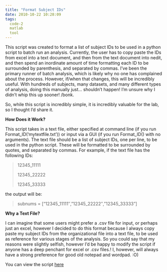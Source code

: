 ```yaml
---
title: "Format Subject IDs"
date: 2010-10-22 10:28:09
tags:
  code-2
  matlab
  tool
---
```



This script was created to format a list of subject IDs to be used in a python script to batch run an analysis. Currently, the user has to copy paste the IDs from excel into a text document, and then from the text document into nedit, and then spend an inordinate amount of time formatting each ID to be surrounded by parenthesis, and separated by commas. I’ve been the primary runner of batch analysis, which is likely why no one has complained about the process. However, if/when that changes, this will be incredibly useful. With hundreds of subjects, many datasets, and many different types of analysis, doing this manually just… shouldn’t happen! I’m unsure why I didn’t whip this up sooner! /bonk.

So, while this script is incredibly simple, it is incredibly valuable for the lab, so I thought I’d share it.

**How Does it Work?**

This script takes in a text file, either specified at command line (if you run Format_ID(‘mytextfile.txt’)) or input via a GUI (if you run Format_ID() with no arguments). The text file should be a list of subject IDs, one per line, to be used in the python script. These will be formatted to be surrounded by quotes, and separated by commas. For example, if the text file has the following IDs:

> 12345_11111
> 
> 12345_22222
> 
> 12345_33333

the output will be:

> subnums = [“12345_11111″,”12345_22222″,”12345_33333”]

**Why a Text File?**

I can imagine that some users might prefer a .csv file for input, or perhaps just an excel, however I decided to do this format because I always copy paste my subject IDs from the organizational file into a text file, to be used as reference for various stages of the analysis. So you could say that my reasons were slightly selfish, however I’d be happy to modify the script if anyone has a deep penchant for excel or .csv files.! I, however, will always have a strong preference for good old notepad and wordpad. :O)

You can view the script [here](http://www.vsoch.com/LONG/Vanessa/MATLAB/FormatID/format_ID.m)


